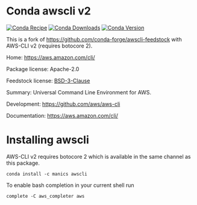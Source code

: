 Conda awscli v2
===============
[![Conda Recipe](https://img.shields.io/badge/recipe-awscli-green.svg)](https://anaconda.org/manics/awscli)
[![Conda Downloads](https://img.shields.io/conda/dn/manics/awscli.svg)](https://anaconda.org/manics/awscli)
[![Conda Version](https://img.shields.io/conda/vn/manics/awscli.svg)](https://anaconda.org/manics/awscli)

This is a fork of https://github.com/conda-forge/awscli-feedstock with AWS-CLI v2 (requires botocore 2).


Home: https://aws.amazon.com/cli/

Package license: Apache-2.0

Feedstock license: [BSD-3-Clause](https://github.com/conda-forge/awscli-feedstock/blob/master/LICENSE.txt)

Summary: Universal Command Line Environment for AWS.

Development: https://github.com/aws/aws-cli

Documentation: https://aws.amazon.com/cli/


Installing awscli
=================

AWS-CLI v2 requires botocore 2 which is available in the same channel as this package.
```
conda install -c manics awscli
```

To enable bash completion in your current shell run
```
complete -C aws_completer aws
```
